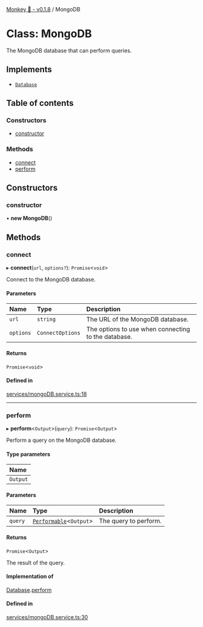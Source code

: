 [Monkey 🐒 - v0.1.8](../README.md) / MongoDB

# Class: MongoDB

The MongoDB database that can perform queries.

## Implements

- [`Database`](../interfaces/Database.md)

## Table of contents

### Constructors

- [constructor](MongoDB.md#constructor)

### Methods

- [connect](MongoDB.md#connect)
- [perform](MongoDB.md#perform)

## Constructors

### constructor

• **new MongoDB**()

## Methods

### connect

▸ **connect**(`url`, `options?`): `Promise`<`void`\>

Connect to the MongoDB database.

#### Parameters

| Name | Type | Description |
| :------ | :------ | :------ |
| `url` | `string` | The URL of the MongoDB database. |
| `options` | `ConnectOptions` | The options to use when connecting to the database. |

#### Returns

`Promise`<`void`\>

#### Defined in

[services/mongoDB.service.ts:18](https://github.com/bpisano/monkey/blob/b5eb9a8/src/services/mongoDB.service.ts#L18)

___

### perform

▸ **perform**<`Output`\>(`query`): `Promise`<`Output`\>

Perform a query on the MongoDB database.

#### Type parameters

| Name |
| :------ |
| `Output` |

#### Parameters

| Name | Type | Description |
| :------ | :------ | :------ |
| `query` | [`Performable`](../interfaces/Performable.md)<`Output`\> | The query to perform. |

#### Returns

`Promise`<`Output`\>

The result of the query.

#### Implementation of

[Database](../interfaces/Database.md).[perform](../interfaces/Database.md#perform)

#### Defined in

[services/mongoDB.service.ts:30](https://github.com/bpisano/monkey/blob/b5eb9a8/src/services/mongoDB.service.ts#L30)
